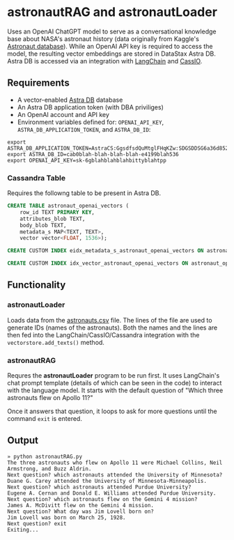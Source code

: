# astronautRAG and astronautLoader
Uses an OpenAI ChatGPT model to serve as a conversational knowledge base about NASA's astronaut history (data originally from Kaggle's [Astronaut database](https://www.kaggle.com/datasets/jessemostipak/astronaut-database?select=astronauts.csv)). While an OpenAI API key is required to access the model, the resulting vector embeddings are stored in DataStax Astra DB. Astra DB is accessed via an integration with [LangChain](https://python.langchain.com/docs/get_started/introduction) and [CassIO](https://cassio.org/).

## Requirements
 - A vector-enabled [Astra DB](https://astra.datastax.com) database
 - An Astra DB application token (with DBA priviliges)
 - An OpenAI account and API key
 - Environment variables defined for: `OPENAI_API_KEY`, `ASTRA_DB_APPLICATION_TOKEN`, and `ASTRA_DB_ID`:

```
export ASTRA_DB_APPLICATION_TOKEN=AstraCS:GgsdfsdQuMtglFHqKZw:SDGSDDSG6a36d8526BLAHBLAHBLAHc18d40
export ASTRA_DB_ID=cab0blah-blah-blah-blah-e4199blah536
export OPENAI_API_KEY=sk-6gblahblahblahbittyblahtpp
```

### Cassandra Table
Requires the followng table to be present in Astra DB.

```sql
CREATE TABLE astronaut_openai_vectors (
    row_id TEXT PRIMARY KEY,
    attributes_blob TEXT,
    body_blob TEXT,
    metadata_s MAP<TEXT, TEXT>,
    vector vector<FLOAT, 1536>);

CREATE CUSTOM INDEX eidx_metadata_s_astronaut_openai_vectors ON astronaut_openai_vectors (entries(metadata_s)) USING 'org.apache.cassandra.index.sai.StorageAttachedIndex';

CREATE CUSTOM INDEX idx_vector_astronaut_openai_vectors ON astronaut_openai_vectors (vector) USING 'org.apache.cassandra.index.sai.StorageAttachedIndex';
```

## Functionality

### astronautLoader
Loads data from the [astronauts.csv](astronauts.csv) file. The lines of the file are used to generate IDs (names of the astronauts). Both the names and the lines are then fed into the LangChain/CassIO/Cassandra integration with the `vectorstore.add_texts()` method.

### astronautRAG
Requres the **astronautLoader** program to be run first. It uses LangChain's chat prompt template (details of which can be seen in the code) to interact with the language model. It starts with the default question of "Which three astronauts flew on Apollo 11?"

Once it answers that question, it loops to ask for more questions until the command `exit` is entered.

## Output
```
» python astronautRAG.py
The three astronauts who flew on Apollo 11 were Michael Collins, Neil Armstrong, and Buzz Aldrin.
Next question? which astronauts attended the University of Minnesota?
Duane G. Carey attended the University of Minnesota-Minneapolis.
Next question? which astronauts attended Purdue University?
Eugene A. Cernan and Donald E. Williams attended Purdue University.
Next question? which astronauts flew on the Gemini 4 mission?
James A. McDivitt flew on the Gemini 4 mission.
Next question? What day was Jim Lovell born on?
Jim Lovell was born on March 25, 1928.
Next question? exit
Exiting...
```